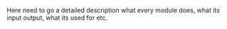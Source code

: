 Here need to go a detailed description what every module does, what its input output, what its used for etc. 